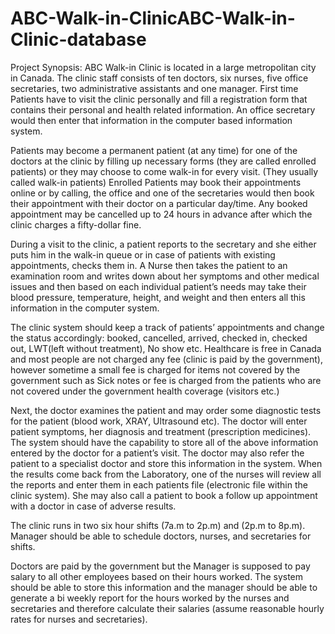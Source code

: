 # ABC-Walk-in-ClinicABC-Walk-in-Clinic-database

Project Synopsis:
ABC Walk-in Clinic is located in a large metropolitan city in Canada. The clinic staff
consists of ten doctors, six nurses, five office secretaries, two administrative
assistants and one manager. First time Patients have to visit the clinic personally
and fill a registration form that contains their personal and health related
information. An office secretary would then enter that information in the computer
based information system.

Patients may become a permanent patient (at any time) for one of the doctors at
the clinic by filling up necessary forms (they are called enrolled patients) or they
may choose to come walk-in for every visit. (They usually called walk-in patients)
Enrolled Patients may book their appointments online or by calling, the office and
one of the secretaries would then book their appointment with their doctor on a
particular day/time. Any booked appointment may be cancelled up to 24 hours in
advance after which the clinic charges a fifty-dollar fine.
 
During a visit to the clinic, a patient reports to the secretary and she either puts him
in the walk-in queue or in case of patients with existing appointments, checks them
in. A Nurse then takes the patient to an examination room and writes down about
her symptoms and other medical issues and then based on each individual patient’s
needs may take their blood pressure, temperature, height, and weight and then
enters all this information in the computer system.

The clinic system should keep a track of patients’ appointments and change the
status accordingly: booked, cancelled, arrived, checked in, checked out, LWT(left
without treatment), No show etc. Healthcare is free in Canada and most people are
not charged any fee (clinic is paid by the government), however sometime a small
fee is charged for items not covered by the government such as Sick notes or fee is
charged from the patients who are not covered under the government health
coverage (visitors etc.)

Next, the doctor examines the patient and may order some diagnostic tests for the
patient (blood work, XRAY, Ultrasound etc). The doctor will enter patient
symptoms, her diagnosis and treatment (prescription medicines). The system
should have the capability to store all of the above information entered by the
doctor for a patient’s visit. The doctor may also refer the patient to a specialist
doctor and store this information in the system.
When the results come back from the Laboratory, one of the nurses will review all
the reports and enter them in each patients file (electronic file within the clinic system).
She may also call a patient to book a follow up appointment with a doctor
in case of adverse results.

The clinic runs in two six hour shifts (7a.m to 2p.m) and (2p.m to 8p.m). Manager
should be able to schedule doctors, nurses, and secretaries for shifts. 

Doctors are paid by the government but the Manager is supposed to pay salary to all other
employees based on their hours worked. The system should be able to store this
information and the manager should be able to generate a bi weekly report for the
hours worked by the nurses and secretaries and therefore calculate their salaries
(assume reasonable hourly rates for nurses and secretaries).

